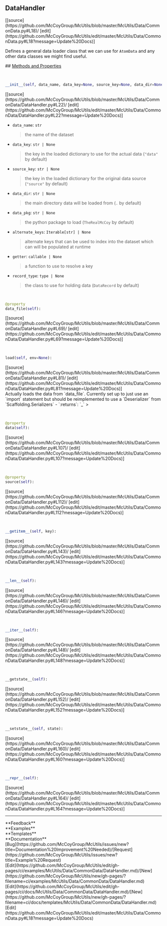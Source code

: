 ## <a id="McUtils.McUtils.Data.CommonData.DataHandler">DataHandler</a> 

<div class="docs-source-link" markdown="1">
[[source](https://github.com/McCoyGroup/McUtils/blob/master/McUtils/Data/CommonData.py#L18)/
[edit](https://github.com/McCoyGroup/McUtils/edit/master/McUtils/Data/CommonData.py#L18?message=Update%20Docs)]
</div>

Defines a general data loader class that we can use for `AtomData` and any other data classes we might find useful.







<div class="collapsible-section">
 <div class="collapsible-section collapsible-section-header" markdown="1">
## <a class="collapse-link" data-toggle="collapse" href="#methods" markdown="1"> Methods and Properties</a> <a class="float-right" data-toggle="collapse" href="#methods"><i class="fa fa-chevron-down"></i></a>
 </div>
 <div class="collapsible-section collapsible-section-body collapse show" id="methods" markdown="1">
 
<a id="McUtils.McUtils.Data.CommonData.DataHandler.__init__" class="docs-object-method">&nbsp;</a> 
```python
__init__(self, data_name, data_key=None, source_key=None, data_dir=None, data_pkg=None, alternate_keys=None, getter=None, record_type=None): 
```
<div class="docs-source-link" markdown="1">
[[source](https://github.com/McCoyGroup/McUtils/blob/master/McUtils/Data/CommonData/DataHandler.py#L22)/
[edit](https://github.com/McCoyGroup/McUtils/edit/master/McUtils/Data/CommonData/DataHandler.py#L22?message=Update%20Docs)]
</div>

  - `data_name`: `str`
    > the name of the dataset
  - `data_key`: `str | None`
    > the key in the loaded dictionary to use for the actual data (`"data"` by default)
  - `source_key`: `str | None`
    > the key in the loaded dictionary for the original data source (`"source"` by default)
  - `data_dir`: `str | None`
    > the main directory data will be loaded from (`.` by default)
  - `data_pkg`: `str | None`
    > the python package to load (`TheRealMcCoy` by default)
  - `alternate_keys`: `Iterable[str] | None`
    > alternate keys that can be used to index into the dataset which can will be populated at runtime
  - `getter`: `callable | None`
    > a function to use to resolve a key
  - `record_type`: `type | None`
    > the class to use for holding data (`DataRecord` by default)


<a id="McUtils.McUtils.Data.CommonData.DataHandler.data_file" class="docs-object-method">&nbsp;</a> 
```python
@property
data_file(self): 
```
<div class="docs-source-link" markdown="1">
[[source](https://github.com/McCoyGroup/McUtils/blob/master/McUtils/Data/CommonData/DataHandler.py#L69)/
[edit](https://github.com/McCoyGroup/McUtils/edit/master/McUtils/Data/CommonData/DataHandler.py#L69?message=Update%20Docs)]
</div>


<a id="McUtils.McUtils.Data.CommonData.DataHandler.load" class="docs-object-method">&nbsp;</a> 
```python
load(self, env=None): 
```
<div class="docs-source-link" markdown="1">
[[source](https://github.com/McCoyGroup/McUtils/blob/master/McUtils/Data/CommonData/DataHandler.py#L81)/
[edit](https://github.com/McCoyGroup/McUtils/edit/master/McUtils/Data/CommonData/DataHandler.py#L81?message=Update%20Docs)]
</div>
Actually loads the data from `data_file`.
Currently set up to just use an `import` statement but should
be reimplemented to use a `Deserializer` from `Scaffolding.Serializers`
  - `:returns`: `_`
    >


<a id="McUtils.McUtils.Data.CommonData.DataHandler.data" class="docs-object-method">&nbsp;</a> 
```python
@property
data(self): 
```
<div class="docs-source-link" markdown="1">
[[source](https://github.com/McCoyGroup/McUtils/blob/master/McUtils/Data/CommonData/DataHandler.py#L107)/
[edit](https://github.com/McCoyGroup/McUtils/edit/master/McUtils/Data/CommonData/DataHandler.py#L107?message=Update%20Docs)]
</div>


<a id="McUtils.McUtils.Data.CommonData.DataHandler.source" class="docs-object-method">&nbsp;</a> 
```python
@property
source(self): 
```
<div class="docs-source-link" markdown="1">
[[source](https://github.com/McCoyGroup/McUtils/blob/master/McUtils/Data/CommonData/DataHandler.py#L112)/
[edit](https://github.com/McCoyGroup/McUtils/edit/master/McUtils/Data/CommonData/DataHandler.py#L112?message=Update%20Docs)]
</div>


<a id="McUtils.McUtils.Data.CommonData.DataHandler.__getitem__" class="docs-object-method">&nbsp;</a> 
```python
__getitem__(self, key): 
```
<div class="docs-source-link" markdown="1">
[[source](https://github.com/McCoyGroup/McUtils/blob/master/McUtils/Data/CommonData/DataHandler.py#L143)/
[edit](https://github.com/McCoyGroup/McUtils/edit/master/McUtils/Data/CommonData/DataHandler.py#L143?message=Update%20Docs)]
</div>


<a id="McUtils.McUtils.Data.CommonData.DataHandler.__len__" class="docs-object-method">&nbsp;</a> 
```python
__len__(self): 
```
<div class="docs-source-link" markdown="1">
[[source](https://github.com/McCoyGroup/McUtils/blob/master/McUtils/Data/CommonData/DataHandler.py#L146)/
[edit](https://github.com/McCoyGroup/McUtils/edit/master/McUtils/Data/CommonData/DataHandler.py#L146?message=Update%20Docs)]
</div>


<a id="McUtils.McUtils.Data.CommonData.DataHandler.__iter__" class="docs-object-method">&nbsp;</a> 
```python
__iter__(self): 
```
<div class="docs-source-link" markdown="1">
[[source](https://github.com/McCoyGroup/McUtils/blob/master/McUtils/Data/CommonData/DataHandler.py#L148)/
[edit](https://github.com/McCoyGroup/McUtils/edit/master/McUtils/Data/CommonData/DataHandler.py#L148?message=Update%20Docs)]
</div>


<a id="McUtils.McUtils.Data.CommonData.DataHandler.__getstate__" class="docs-object-method">&nbsp;</a> 
```python
__getstate__(self): 
```
<div class="docs-source-link" markdown="1">
[[source](https://github.com/McCoyGroup/McUtils/blob/master/McUtils/Data/CommonData/DataHandler.py#L152)/
[edit](https://github.com/McCoyGroup/McUtils/edit/master/McUtils/Data/CommonData/DataHandler.py#L152?message=Update%20Docs)]
</div>


<a id="McUtils.McUtils.Data.CommonData.DataHandler.__setstate__" class="docs-object-method">&nbsp;</a> 
```python
__setstate__(self, state): 
```
<div class="docs-source-link" markdown="1">
[[source](https://github.com/McCoyGroup/McUtils/blob/master/McUtils/Data/CommonData/DataHandler.py#L160)/
[edit](https://github.com/McCoyGroup/McUtils/edit/master/McUtils/Data/CommonData/DataHandler.py#L160?message=Update%20Docs)]
</div>


<a id="McUtils.McUtils.Data.CommonData.DataHandler.__repr__" class="docs-object-method">&nbsp;</a> 
```python
__repr__(self): 
```
<div class="docs-source-link" markdown="1">
[[source](https://github.com/McCoyGroup/McUtils/blob/master/McUtils/Data/CommonData/DataHandler.py#L164)/
[edit](https://github.com/McCoyGroup/McUtils/edit/master/McUtils/Data/CommonData/DataHandler.py#L164?message=Update%20Docs)]
</div>
 </div>
</div>












---


<div markdown="1" class="text-secondary">
<div class="container">
  <div class="row">
   <div class="col" markdown="1">
**Feedback**   
</div>
   <div class="col" markdown="1">
**Examples**   
</div>
   <div class="col" markdown="1">
**Templates**   
</div>
   <div class="col" markdown="1">
**Documentation**   
</div>
   <div class="col" markdown="1">
   
</div>
   <div class="col" markdown="1">
   
</div>
   <div class="col" markdown="1">
   
</div>
</div>
  <div class="row">
   <div class="col" markdown="1">
[Bug](https://github.com/McCoyGroup/McUtils/issues/new?title=Documentation%20Improvement%20Needed)/[Request](https://github.com/McCoyGroup/McUtils/issues/new?title=Example%20Request)   
</div>
   <div class="col" markdown="1">
[Edit](https://github.com/McCoyGroup/McUtils/edit/gh-pages/ci/examples/McUtils/Data/CommonData/DataHandler.md)/[New](https://github.com/McCoyGroup/McUtils/new/gh-pages/?filename=ci/examples/McUtils/Data/CommonData/DataHandler.md)   
</div>
   <div class="col" markdown="1">
[Edit](https://github.com/McCoyGroup/McUtils/edit/gh-pages/ci/docs/McUtils/Data/CommonData/DataHandler.md)/[New](https://github.com/McCoyGroup/McUtils/new/gh-pages/?filename=ci/docs/templates/McUtils/Data/CommonData/DataHandler.md)   
</div>
   <div class="col" markdown="1">
[Edit](https://github.com/McCoyGroup/McUtils/edit/master/McUtils/Data/CommonData.py#L18?message=Update%20Docs)   
</div>
   <div class="col" markdown="1">
   
</div>
   <div class="col" markdown="1">
   
</div>
   <div class="col" markdown="1">
   
</div>
</div>
</div>
</div>